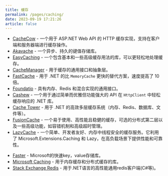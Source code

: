 ```yaml
---
title: 缓存
permalink: /pages/caching/
date: 2023-09-19 17:21:26
article: false
---
```

- [CacheCow](https://github.com/aliostad/CacheCow)  - 一个用于 ASP.NET Web API 的 HTTP 缓存实现，支持在客户端和服务器端进行缓存操作。 
- [Akavache](https://github.com/reactiveui/Akavache)  - 一个异步、持久的键值存储库。 
- [EasyCaching](https://github.com/dotnetcore/EasyCaching)  - 一个包含基本和一些高级缓存用法的库，可以更轻松地处理缓存。 
- [CacheManager](https://github.com/MichaCo/CacheManager)  - 用于缓存的通用接口和抽象层。 
- [FastCache](https://github.com/jitbit/FastCache)  - 用于 .NET 的比 `MemoryCache` 更快的替代方案，速度提高了 10 倍。 
- [Foundatio](https://github.com/FoundatioFx/Foundatio#caching)  - 具有内存、Redis 和混合实现的通用接口。 
- [Cashew](https://github.com/joakimskoog/Cashew)  - 一个用于通过简单而优雅但功能强大的 API 在 `HttpClient` 中轻松缓存响应的 .NET 库。 
- [Cache Tower](https://github.com/TurnerSoftware/CacheTower)  - 用于 .NET 的高效多层缓存系统（内存、Redis、数据库、文件等）。 
- [FusionCache](https://github.com/jodydonetti/ZiggyCreatures.FusionCache)  - 一个易于使用、高性能且稳健的缓存，可选的分布式第二层以及一些高级功能，如容错机制和高级超时管理。 
- [LazyCache](https://github.com/alastairtree/LazyCache)  - 一个简单、开发者友好、内存中线程安全的缓存服务。它利用了 Microsoft.Extensions.Caching 和 Lazy，在高负载场景下提供性能和可靠性。
* [Faster](https://github.com/Microsoft/FASTER/tree/master/cs) - Microsoft的快速key，value存储库。
* [Microsoft Caching](https://github.com/aspnet/Caching) - 用于内存缓存和分布式缓存的库。
* [Stack Exchange Redis](https://github.com/StackExchange/StackExchange.Redis) - 用于.NET语言的高性能通用redis客户端(C#等)。